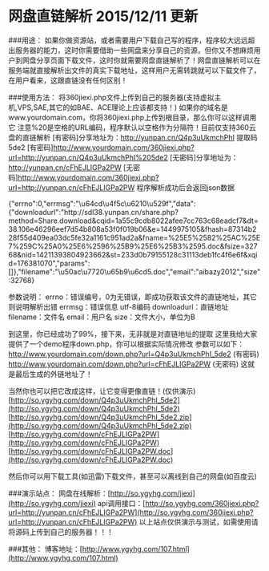 网盘直链解析 2015/12/11 更新
==========================

###用途：
如果你做资源站，或者需要用户下载自己写的程序，程序较大远远超出服务器的能力，这时你需要借助一些网盘来分享自己的资源，但你又不想麻烦用户到网盘分享页面下载文件，这时你就需要网盘直链解析了！网盘直链解析可以在服务端就直接解析出文件的真实下载地址，这样用户无需转跳就可以下载文件了，在用户看来，这跟直链没有任何区别！

###使用方法：
将360jiexi.php文件上传到自己的服务器(支持虚拟主机,VPS,SAE,其它的如BAE、ACE理论上应该都支持！)
如果你的域名是www.yourdomain.com，你将360jiexi.php上传到根目录，那么你可以这样调用它
注意%20是空格的URL编码，程序默认以空格作为分隔符！目前仅支持360云盘的直链解析
[有密码]分享地址为：http://yunpan.cn/Q4p3uUkmchPhI 提取码 5de2 
[有密码]http://www.yourdomain.com/360jiexi.php?url=http://yunpan.cn/Q4p3uUkmchPhI%205de2
[无密码]分享地址为：http://yunpan.cn/cFhEJLIGPa2PW 
[无密码]http://www.yourdomain.com/360jiexi.php?url=http://yunpan.cn/cFhEJLIGPa2PW
程序解析成功后会返回json数据

{"errno":0,"errmsg":"\u64cd\u4f5c\u6210\u529f","data":{"downloadurl":"http:\/\/sdl38.yunpan.cn\/share.php?method=Share.download&cqid=1a55c9cdb8022afee7cc763c68eadcf7&dt=38.106e46296eef7d54b808a53f0f019b06&e=1449975105&fhash=87314b228f55d409ea03dc5fe32a1161c951ad2a&fname=%25E5%2582%25AC%25E7%259C%25A0%25E6%2596%25B9%25E6%25B3%2595.doc&fsize=32768&nid=14211393804923662&st=233d0b79155128c31113deb1fc4f6e6f&xqid=176381070","params":[]},"filename":"\u50ac\u7720\u65b9\u6cd5.doc","email":"aibazy2012","size":32768}

参数说明：
errno：错误编号，0为无错误，即成功获取该文件的直链地址，其它则说明解析出错
errmsg：错误信息 utf-8编码
downloadurl：直链地址
filename：文件名
email：用户名
size：文件大小，单位为B

到这里，你已经成功了99%，接下来，无非就是对直链地址的提取
这里我给大家提供了一个demo程序down.php，你可以根据实际情况修改
参数可以如下：
http://www.yourdomain.com/down.php?url=Q4p3uUkmchPhI_5de2 (有密码)
http://www.yourdomain.com/down.php?url=cFhEJLIGPa2PW  (无密码)
这就是最后生成的外链地址了！

当然你也可以把它改成这样，让它变得更像直链！(仅供演示)
[http://so.ygyhg.com/down/Q4p3uUkmchPhI_5de2](http://so.ygyhg.com/down/Q4p3uUkmchPhI_5de2) 
[http://so.ygyhg.com/down/Q4p3uUkmchPhI_5de2.zip](http://so.ygyhg.com/down/Q4p3uUkmchPhI_5de2.zip) 
[http://so.ygyhg.com/down/cFhEJLIGPa2PW](http://so.ygyhg.com/down/cFhEJLIGPa2PW)
[http://so.ygyhg.com/down/cFhEJLIGPa2PW.doc](http://so.ygyhg.com/down/cFhEJLIGPa2PW.doc) 

然后你可以用下载工具(如迅雷)下载文件，甚至可以离线到自己的网盘(如百度云)

###演示站点：
网盘在线解析：[http://so.ygyhg.com/jiexi](http://so.ygyhg.com/jiexi)
api调用接口：[http://so.ygyhg.com/360jiexi.php?url=http://yunpan.cn/cFhEJLIGPa2PW](http://so.ygyhg.com/360jiexi.php?url=http://yunpan.cn/cFhEJLIGPa2PW)
以上站点仅供演示与测试，如需使用请将源码上传到自己的服务器！！！

###其他：
博客地址：[http://www.ygyhg.com/107.html](http://www.ygyhg.com/107.html)